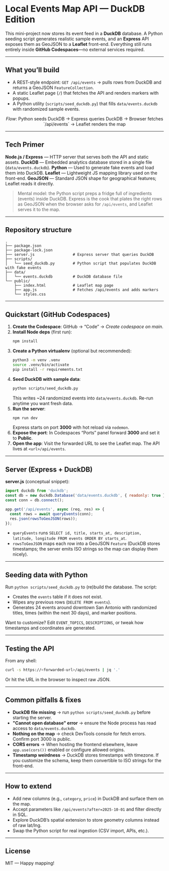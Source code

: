 # Local Events Map API — DuckDB Edition

This mini-project now stores its event feed in a **DuckDB** database. A Python seeding script generates realistic sample events, and an **Express** API exposes them as GeoJSON to a **Leaflet** front-end. Everything still runs entirely inside **GitHub Codespaces**—no external services required.

---

## What you’ll build

* A REST-style endpoint: `GET /api/events` → pulls rows from DuckDB and returns a GeoJSON `FeatureCollection`.
* A static Leaflet page (`/`) that fetches the API and renders markers with popups.
* A Python utility (`scripts/seed_duckdb.py`) that fills `data/events.duckdb` with randomized sample events.

<p align="center"><em>Flow</em>: Python seeds DuckDB → Express queries DuckDB → Browser fetches `/api/events` → Leaflet renders the map</p>

---

## Tech Primer

**Node.js / Express** — HTTP server that serves both the API and static assets.
**DuckDB** — Embedded analytics database stored in a single file (`data/events.duckdb`).
**Python** — Used to generate fake events and load them into DuckDB.
**Leaflet** — Lightweight JS mapping library used on the front-end.
**GeoJSON** — Standard JSON shape for geographical features; Leaflet reads it directly.

> Mental model: the Python script preps a fridge full of ingredients (events) inside DuckDB. Express is the cook that plates the right rows as GeoJSON when the browser asks for `/api/events`, and Leaflet serves it to the map.

---

## Repository structure

```
.
├── package.json
├── package-lock.json
├── server.js                 # Express server that queries DuckDB
├── scripts/
│   └── seed_duckdb.py        # Python script that populates DuckDB with fake events
├── data/
│   └── events.duckdb         # DuckDB database file
└── public/
    ├── index.html            # Leaflet map page
    ├── app.js                # Fetches /api/events and adds markers
    └── styles.css
```

---

## Quickstart (GitHub Codespaces)

1. **Create the Codespace**: GitHub → “Code” → *Create codespace on main*.
2. **Install Node deps** (first run):
   ```bash
   npm install
   ```
3. **Create a Python virtualenv** (optional but recommended):
   ```bash
   python3 -m venv .venv
   source .venv/bin/activate
   pip install -r requirements.txt
   ```
4. **Seed DuckDB with sample data**:
   ```bash
   python scripts/seed_duckdb.py
   ```
   This writes ~24 randomized events into `data/events.duckdb`. Re-run anytime you want fresh data.
5. **Run the server**:
   ```bash
   npm run dev
   ```
   Express starts on port **3000** with hot reload via `nodemon`.
6. **Expose the port**: In Codespaces “Ports” panel forward **3000** and set it to **Public**.
7. **Open the app**: Visit the forwarded URL to see the Leaflet map. The API lives at `<url>/api/events`.

---

## Server (Express + DuckDB)

**server.js** (conceptual snippet):

```js
import duckdb from 'duckdb';
const db = new duckdb.Database('data/events.duckdb', { readonly: true });
const conn = db.connect();

app.get('/api/events', async (req, res) => {
  const rows = await queryEvents(conn);
  res.json(rowsToGeoJSON(rows));
});
```

* `queryEvents` runs `SELECT id, title, starts_at, description, latitude, longitude FROM events ORDER BY starts_at`.
* `rowsToGeoJSON` maps each row into a GeoJSON `Feature` (DuckDB stores timestamps; the server emits ISO strings so the map can display them nicely).

---

## Seeding data with Python

Run `python scripts/seed_duckdb.py` to (re)build the database. The script:

* Creates the `events` table if it does not exist.
* Wipes any previous rows (`DELETE FROM events`).
* Generates 24 events around downtown San Antonio with randomized titles, times (within the next 30 days), and marker positions.

Want to customize? Edit `EVENT_TOPICS`, `DESCRIPTIONS`, or tweak how timestamps and coordinates are generated.

---

## Testing the API

From any shell:

```bash
curl -s https://<forwarded-url>/api/events | jq '.'
```

Or hit the URL in the browser to inspect raw JSON.

---

## Common pitfalls & fixes

* **DuckDB file missing** → run `python scripts/seed_duckdb.py` before starting the server.
* **"Cannot open database" error** → ensure the Node process has read access to `data/events.duckdb`.
* **Nothing on the map** → check DevTools console for fetch errors. Confirm port 3000 is public.
* **CORS errors** → When hosting the frontend elsewhere, leave `app.use(cors())` enabled or configure allowed origins.
* **Timestamp weirdness** → DuckDB stores timestamps with timezone. If you customize the schema, keep them convertible to ISO strings for the front-end.

---

## How to extend

* Add new columns (e.g., `category`, `price`) in DuckDB and surface them on the map.
* Accept parameters like `/api/events?after=2025-10-01` and filter directly in SQL.
* Explore DuckDB’s spatial extension to store geometry columns instead of raw lat/lng.
* Swap the Python script for real ingestion (CSV import, APIs, etc.).

---

## License

MIT — Happy mapping!
